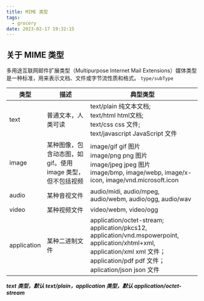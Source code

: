 ```yaml
---
title: MIME 类型
tags:
  - grocery
date: 2023-02-17 19:32:15
---
```



## 关于 MIME 类型
多用途互联网邮件扩展类型（Multipurpose Internet Mail Extensions）媒体类型是一种标准，用来表示文档、文件或字节流性质和格式。
`type/subType`

|类型|描述|典型类型|
|---|---|---|
|text|普通文本，人类可读|text/plain 纯文本文档;<br />text/html html文档;<br/> text/css css 文件;<br/> text/javascript JavaScript 文件|
|image|某种图像，包含动态图，如 gif。使用 image 类型，但不包括视频|image/gif gif 图片 <br/>image/png png 图片<br/> image/jpeg jpeg 图片<br/> image/bmp, image/webp, image/x-icon, image/vnd.microsoft.icon|
|audio|某种音视文件|audio/midi, audio/mpeg, audio/webm, audio/ogg, audio/wav|
|video|某种视频文件|video/webm, video/ogg|
|application|某种二进制文件|application/octet-stream;<br/> application/pkcs12, application/vnd.mspowerpoint, application/xhtml+xml, <br />application/xml xml 文件；<br/> application/pdf pdf 文件；<br/>aplication/json json 文件<br/>|

***text 类型，默认 text/plain，application 类型，默认 application/octet-stream***